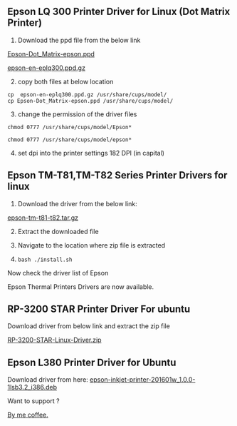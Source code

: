 
Epson LQ 300 Printer Driver for Linux (Dot Matrix Printer)
---------------------------------------------------------

1. Download the ppd file from the below link
   
[Epson-Dot_Matrix-epson.ppd](https://raw.githubusercontent.com/purvalpatel/Epson-LQ-300-driver-linux/9a679dc35524706fea6f6047a9177295bc0b93ff/Epson-Dot_Matrix-epson.ppd)


[epson-en-eplq300.ppd.gz](https://raw.githubusercontent.com/purvalpatel/Epson-LQ-300-driver-linux/9a679dc35524706fea6f6047a9177295bc0b93ff/epson-en-eplq300.ppd.gz)

2. copy both files at below location
```
cp  epson-en-eplq300.ppd.gz /usr/share/cups/model/
cp Epson-Dot_Matrix-epson.ppd /usr/share/cups/model/
```

3. change the permission of the driver files
```
chmod 0777 /usr/share/cups/model/Epson*

chmod 0777 /usr/share/cups/model/epson*
```
4. set dpi into the printer settings
182 DPI (in capital)
   
Epson TM-T81,TM-T82 Series Printer Drivers for linux
----------------------------------------------------
1. Download the driver from the below link:

[epson-tm-t81-t82.tar.gz](https://github.com/purvalpatel/Epson-LQ-300-driver-linux/raw/ce00f9e2a99f2f8f3b9a00a343185e7154288f79/epson-tm-t81-t82.tar.gz)

2. Extract the downloaded file

3. Navigate to the location where zip file is extracted

4. `bash ./install.sh`

Now check the driver list of Epson

Epson Thermal Printers  Drivers are now available.

RP-3200 STAR Printer Driver For ubuntu
-------------------------------------
Download driver from below link
and extract the zip file

[RP-3200-STAR-Linux-Driver.zip](https://github.com/purvalpatel/Epson-LQ-300-driver-linux/raw/5d03bbd67ad58ff16f20f5745c37f9ecbd1db5f0/RP-3200-STAR-Linux-Driver.zip)

Epson L380 Printer Driver for Ubuntu
------------------------------------
Download driver from here:
[epson-inkjet-printer-201601w_1.0.0-1lsb3.2_i386.deb](https://raw.githubusercontent.com/purvalpatel/Epson-LQ-300-driver-linux/ae007ed5ef5df855068028ba215d47d451a55e37/epson-inkjet-printer-201601w_1.0.0-1lsb3.2_i386.deb)

Want to support ?

[By me coffee.](https://coff.ee/purval)
